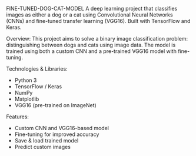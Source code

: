 FINE-TUNED-DOG-CAT-MODEL
A deep learning project that classifies images as either a dog or a cat using Convolutional Neural Networks (CNNs) and fine-tuned transfer learning (VGG16). Built with TensorFlow and Keras.

Overview:
This project aims to solve a binary image classification problem: distinguishing between dogs and cats using image data. The model is trained using both a custom CNN and a pre-trained VGG16 model with fine-tuning.

Technologies & Libraries:
- Python 3
- TensorFlow / Keras
- NumPy
- Matplotlib
- VGG16 (pre-trained on ImageNet)

Features:
- Custom CNN and VGG16-based model
- Fine-tuning for improved accuracy
- Save & load trained model
- Predict custom images


